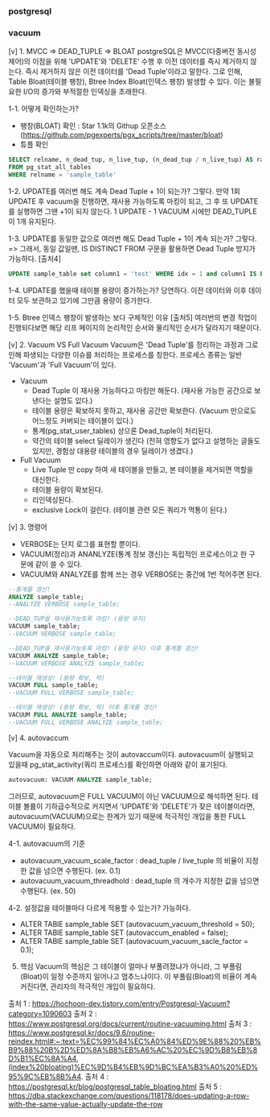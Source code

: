 ### postgresql
### vacuum

[v] 1. MVCC => DEAD_TUPLE => BLOAT
postgreSQL은 MVCC(다중버전 동시성 제어)의 이점을 위해 'UPDATE'와 'DELETE' 수행 후 이전 데이터를 즉시 제거하지 않는다.
즉시 제거하지 않은 이전 데이터를 'Dead Tuple'이라고 말한다.
그로 인해, Table Bloat(테이블 팽창), Btree Index Bloat(인덱스 팽창) 발생할 수 있다.
이는 불필요한 I/O의 증가와 부적절한 인덱싱을 초래한다. 

1-1. 어떻게 확인하는가?
* 팽창(BLOAT) 확인 : Star 1.1k의 Githup 오픈소스 (https://github.com/pgexperts/pgx_scripts/tree/master/bloat)
* 튜플 확인 
```sql
SELECT relname, n_dead_tup, n_live_tup, (n_dead_tup / n_live_tup) AS ratio, last_vacuum, last_autovacuum 
FROM pg_stat_all_tables 
WHERE relname = 'sample_table'
```

1-2. UPDATE를 여러번 해도 계속 Dead Tuple + 1이 되는가?
그렇다. 
만약 1회 UPDATE 후 vacuum을 진행하면, 재사용 가능하도록 마킹이 되고,
그 후 또 UPDATE를 실행하면 그땐 +1이 되지 않는다. 
1 UPDATE - 1 VACUUM 시에만 DEAD_TUPLE이 1개 유지된다.

1-3. UPDATE를 동일한 값으로 여러번 해도 Dead Tuple + 1이 계속 되는가?
그렇다.
=> 그래서, 동일 값일땐, IS DISTINCT FROM 구문을 활용하면 Dead Tuple 방지가 가능하다. [출처4]

```sql
UPDATE sample_table set column1 = 'test' WHERE idx = 1 and column1 IS DISTINCT FROM 'test';
```

1-4. UPDATE를 했을때 테이블 용량이 증가하는가? 
당연하다. 이전 데이터와 이후 데이터 모두 보관하고 있기에 그만큼 용량이 증가한다.

1-5. Btree 인덱스 팽창이 발생하는 보다 구체적인 이유 [출처5]
여러번의 변경 작업이 진행되다보면 해당 리프 페이지의 논리적인 순서와 물리적인 순서가 달라지기 때문이다.


[v] 2. Vacuum VS Full Vacuum
Vacuum은 'Dead Tuple'를 정리하는 과정과 그로 인해 파생되는 다양한 이슈를 처리하는 프로세스를 칭한다.
프로세스 종류는 일반 'Vacuum'과 'Full Vacuum'이 있다.

- Vacuum
    - Dead Tuple 이 재사용 가능하다고 마킹만 해둔다. (재사용 가능한 공간으로 보낸다는 설명도 있다.)
    - 테이블 용량은 확보하지 못하고, 재사용 공간만 확보한다. (Vacuum 만으로도 어느정도 커버되는 테이블이 있다.)
    - 통계(pg_stat_user_tables) 상으론 Dead_tuple이 처리된다. 
    - 약간의 테이블 select 딜레이가 생긴다 (전혀 영향도가 없다고 설명하는 글들도 있지만, 경험상 대용량 테이블의 경우 딜레이가 생겼다.)
- Full Vacuum
    - Live Tuple 만 copy 하여 새 테이블을 만들고, 본 테이블을 제거되면 역할을 대신한다. 
    - 테이블 용량이 확보된다.
    - 리인덱싱된다. 
    - exclusive Lock이 걸린다. (테이블 관련 모든 쿼리가 먹통이 된다.)
    
[v] 3. 명령어

- VERBOSE는 단지 로그를 표현할 뿐이다.
- VACUUM(정리)과 ANANLYZE(통계 정보 갱신)는 독립적인 프로세스이고 한 구문에 같이 쓸 수 있다.
- VACUUM와 ANALYZE를 함께 쓰는 경우 VERBOSE는 중간에 1번 적어주면 된다.

```sql
--통계를 갱신!
ANALYZE sample_table;
--ANALYZE VERBOSE sample_table;

--DEAD_TUP을 재사용가능토록 마킹! (용량 유지)
VACUUM sample_table; 
--VACUUM VERBOSE sample_table; 

--DEAD_TUP을 재사용가능토록 마킹! (용량 유지) 이후 통계를 갱신!
VACUUM ANALYZE sample_table; 
--VACUUM VERBOSE ANALYZE sample_table; 

--테이블 재생성! (용량 확보, 락)
VACUUM FULL sample_table; 
--VACUUM FULL VERBOSE sample_table; 

--테이블 재생성! (용량 확보, 락) 이후 통계를 갱신!
VACUUM FULL ANALYZE sample_table; 
--VACUUM FULL VERBOSE ANALYZE sample_table; 
```

[v] 4. autovaccum

Vacuum을 자동으로 처리해주는 것이 autovaccum이다. 
autovacuum이 실행되고 있을때 pg_stat_activity(쿼리 프로세스)를 확인하면 아래와 같이 표기된다.
```sql
autovacuum: VACUUM ANALYZE sample_table;
```
그러므로, autovacuum은 FULL VACUUM이 아닌 VACUUM으로 해석하면 된다. 
테이블 볼륨이 기하급수적으로 커지면서 'UPDATE'와 'DELETE'가 잦은 테이블이라면,
autovacuum(VACUUM)으로는 한계가 있기 때문에 적극적인 개입을 통한 FULL VACUUM이 필요하다.

4-1. autovacuum의 기준

- autovacuum_vacuum_scale_factor : dead_tuple / live_tuple 의 비율이 지정한 값을 넘으면 수행된다. (ex. 0.1)
- autovacuum_vacuum_threadhold : dead_tuple 의 개수가 지정한 값을 넘으면 수행된다. (ex. 50)

4-2. 설정값을 테이블마다 다르게 적용할 수 있는가?
가능하다.
- ALTER TABlE sample_table SET (autovacuum_vacuum_threshold = 50);
- ALTER TABlE sample_table SET (autovaccum_enabled = false);
- ALTER TABlE sample_table SET (autovacuum_vacuum_sacle_factor = 0.1);

5. 핵심
Vacuum의 핵심은 
그 테이블이 얼마나 부풀려졌냐가 아니라, 
그 부풀림(Bloat)이 일정 수준까지 일어나고 멈추느냐이다. 
이 부풀림(Bloat)의 비율이 계속 커진다면, 관리자의 적극적인 개입이 필요하다. 

출처 1 : https://hochoon-dev.tistory.com/entry/Postgresql-Vacuum?category=1090603
출처 2 : https://www.postgresql.org/docs/current/routine-vacuuming.html
출처 3 : https://www.postgresql.kr/docs/9.6/routine-reindex.html#:~:text=%EC%99%84%EC%A0%84%ED%9E%88%20%EB%B9%88%20B%2D%ED%8A%B8%EB%A6%AC%20%EC%9D%B8%EB%8D%B1%EC%8A%A4,(index%20bloating)%EC%9D%B4%EB%9D%BC%EA%B3%A0%20%ED%95%9C%EB%8B%A4.
출처 4 : https://postgresql.kr/blog/postgresql_table_bloating.html
출처 5 : https://dba.stackexchange.com/questions/118178/does-updating-a-row-with-the-same-value-actually-update-the-row
